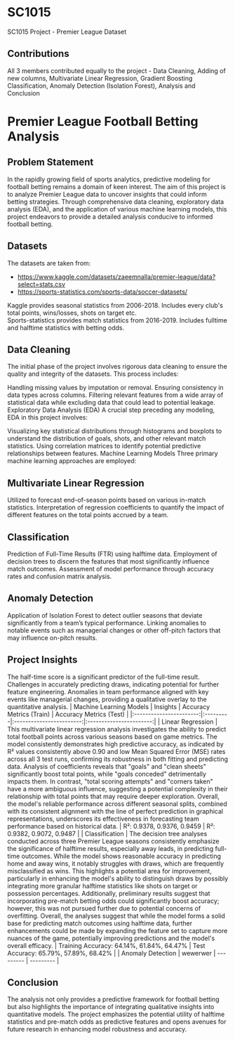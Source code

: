 # SC1015 
SC1015 Project - Premier League Dataset

## Contributions
All 3 members contributed equally to the project - Data Cleaning, Adding of new columns, Multivariate Linear Regression, Gradient Boosting Classification, Anomaly Detection (Isolation Forest), Analysis and Conclusion


# Premier League Football Betting Analysis

## Problem Statement
In the rapidly growing field of sports analytics, predictive modeling for football betting remains a domain of keen interest. The aim of this project is to analyze Premier League data to uncover insights that could inform betting strategies. Through comprehensive data cleaning, exploratory data analysis (EDA), and the application of various machine learning models, this project endeavors to provide a detailed analysis conducive to informed football betting.

## Datasets
The datasets are taken from: 
- https://www.kaggle.com/datasets/zaeemnalla/premier-league/data?select=stats.csv
- https://sports-statistics.com/sports-data/soccer-datasets/

Kaggle provides seasonal statistics from 2006-2018. Includes every club's total points, wins/losses, shots on target etc. <br>
Sports-statistics provides match statistics from 2016-2019. Includes fulltime and halftime statistics with betting odds.

## Data Cleaning
The initial phase of the project involves rigorous data cleaning to ensure the quality and integrity of the datasets. This process includes:

Handling missing values by imputation or removal.
Ensuring consistency in data types across columns.
Filtering relevant features from a wide array of statistical data while excluding data that could lead to potential leakage.
Exploratory Data Analysis (EDA)
A crucial step preceding any modeling, EDA in this project involves:

Visualizing key statistical distributions through histograms and boxplots to understand the distribution of goals, shots, and other relevant match statistics.
Using correlation matrices to identify potential predictive relationships between features.
Machine Learning Models
Three primary machine learning approaches are employed:

## Multivariate Linear Regression
Utilized to forecast end-of-season points based on various in-match statistics.
Interpretation of regression coefficients to quantify the impact of different features on the total points accrued by a team.

## Classification
Prediction of Full-Time Results (FTR) using halftime data.
Employment of decision trees to discern the features that most significantly influence match outcomes.
Assessment of model performance through accuracy rates and confusion matrix analysis.

## Anomaly Detection
Application of Isolation Forest to detect outlier seasons that deviate significantly from a team’s typical performance.
Linking anomalies to notable events such as managerial changes or other off-pitch factors that may influence on-pitch results.

## Project Insights
The half-time score is a significant predictor of the full-time result.
Challenges in accurately predicting draws, indicating potential for further feature engineering.
Anomalies in team performance aligned with key events like managerial changes, providing a qualitative overlay to the quantitative analysis.
| Machine Learning Models | Insights | Accuracy Metrics (Train) | Accuracy Metrics (Test) |
|:-----------------------:|:---------|:------------------------:|:-----------------------:|
| Linear Regression | This multivariate linear regression analysis investigates the ability to predict total football points across various seasons based on game metrics. The model consistently demonstrates high predictive accuracy, as indicated by R² values consistently above 0.90 and low Mean Squared Error (MSE) rates across all 3 test runs, confirming its robustness in both fitting and predicting data. Analysis of coefficients reveals that "goals" and "clean sheets" significantly boost total points, while "goals conceded" detrimentally impacts them. In contrast, "total scoring attempts" and "corners taken" have a more ambiguous influence, suggesting a potential complexity in their relationship with total points that may require deeper exploration. Overall, the model's reliable performance across different seasonal splits, combined with its consistent alignment with the line of perfect prediction in graphical representations, underscores its effectiveness in forecasting team performance based on historical data. | R²: 0.9378, 0.9376, 0.9459 | R²: 0.9382, 0.9072, 0.9487 |
| Classification | The decision tree analyses conducted across three Premier League seasons consistently emphasize the significance of halftime results, especially away leads, in predicting full-time outcomes. While the model shows reasonable accuracy in predicting home and away wins, it notably struggles with draws, which are frequently misclassified as wins. This highlights a potential area for improvement, particularly in enhancing the model's ability to distinguish draws by possibly integrating more granular halftime statistics like shots on target or possession percentages. Additionally, preliminary results suggest that incorporating pre-match betting odds could significantly boost accuracy; however, this was not pursued further due to potential concerns of overfitting. Overall, the analyses suggest that while the model forms a solid base for predicting match outcomes using halftime data, further enhancements could be made by expanding the feature set to capture more nuances of the game, potentially improving predictions and the model's overall efficacy. | Training Accuracy: 64.14%, 61.84%, 64.47% | Test Accuracy: 65.79%, 57.89%, 68.42% |
| Anomaly Detection | wewerwer | --------- | --------- |


## Conclusion
The analysis not only provides a predictive framework for football betting but also highlights the importance of integrating qualitative insights into quantitative models. The project emphasizes the potential utility of halftime statistics and pre-match odds as predictive features and opens avenues for future research in enhancing model robustness and accuracy.
